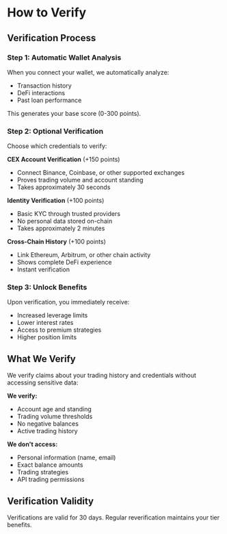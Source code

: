 # How to Verify

## Verification Process

### Step 1: Automatic Wallet Analysis

When you connect your wallet, we automatically analyze:
- Transaction history
- DeFi interactions  
- Past loan performance

This generates your base score (0-300 points).

### Step 2: Optional Verification

Choose which credentials to verify:

**CEX Account Verification** (+150 points)
- Connect Binance, Coinbase, or other supported exchanges
- Proves trading volume and account standing
- Takes approximately 30 seconds

**Identity Verification** (+100 points)
- Basic KYC through trusted providers
- No personal data stored on-chain
- Takes approximately 2 minutes

**Cross-Chain History** (+100 points)
- Link Ethereum, Arbitrum, or other chain activity
- Shows complete DeFi experience
- Instant verification

### Step 3: Unlock Benefits

Upon verification, you immediately receive:
- Increased leverage limits
- Lower interest rates  
- Access to premium strategies
- Higher position limits

## What We Verify

We verify claims about your trading history and credentials without accessing sensitive data:

**We verify:**
- Account age and standing
- Trading volume thresholds
- No negative balances
- Active trading history

**We don't access:**
- Personal information (name, email)
- Exact balance amounts
- Trading strategies
- API trading permissions

## Verification Validity

Verifications are valid for 30 days. Regular reverification maintains your tier benefits.
